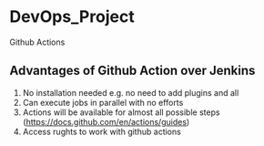 # DevOps_Project
Github Actions

## Advantages of Github Action over Jenkins
1. No installation needed e.g. no need to add plugins and all
2. Can execute jobs in parallel with no efforts 
3. Actions will be available for almost all possible steps (https://docs.github.com/en/actions/guides)
4. Access rughts to work with github actions
